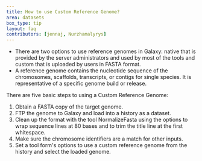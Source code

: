 ```yaml
---
title: How to use Custom Reference Genome?
area: datasets
box_type: tip
layout: faq
contributors: [jennaj, Nurzhamalyrys]
---
```



-   There are two options to use reference genomes in Galaxy: native that is provided by the server administrators and used by most of the tools and custom that is uploaded by users in FASTA format. 
- A reference genome contains the nucleotide sequence of the chromosomes, scaffolds, transcripts, or contigs for single species. It is representative of a specific genome build or release.






There are five basic steps to using a Custom Reference Genome:

1. Obtain a FASTA copy of the target genome.
2. FTP the genome to Galaxy and load into a history as a dataset.
3. Clean up the format with the tool NormalizeFasta using the options to wrap sequence lines at 80 bases and to trim the title line at the first whitespace.
4. Make sure the chromosome identifiers are a match for other inputs.
5. Set a tool form's options to use a custom reference genome from the history and select the loaded genome.
